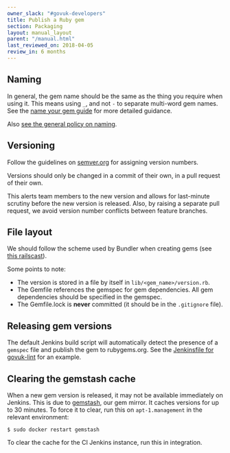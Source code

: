 ```yaml
---
owner_slack: "#govuk-developers"
title: Publish a Ruby gem
section: Packaging
layout: manual_layout
parent: "/manual.html"
last_reviewed_on: 2018-04-05
review_in: 6 months
---
```


## Naming

In general, the gem name should be the same as the thing you require when using
it. This means using `_`, and not `-` to separate multi-word gem names.  See the
[name your gem guide](http://guides.rubygems.org/name-your-gem/) for more detailed
guidance.

Also [see the general policy on naming](/manual/naming.html#naming-gems).

## Versioning

Follow the guidelines on [semver.org](http://semver.org/) for assigning version
numbers.

Versions should only be changed in a commit of their own, in a pull request of
their own.

This alerts team members to the new version and allows for last-minute scrutiny
before the new version is released. Also, by raising a separate pull request,
we avoid version number conflicts between feature branches.

## File layout

We should follow the scheme used by Bundler when creating gems (see [this
railscast](http://railscasts.com/episodes/245-new-gem-with-bundler?view=asciicast)).

Some points to note:

* The version is stored in a file by itself in `lib/<gem_name>/version.rb`.
* The Gemfile references the gemspec for gem dependencies.  All gem
  dependencies should be specified in the gemspec.
* The Gemfile.lock is **never** committed (it should be in the `.gitignore`
  file).

## Releasing gem versions

The default Jenkins build script will automatically detect the presence of a
`gemspec` file and publish the gem to rubygems.org. See the
[Jenkinsfile for govuk-lint](https://github.com/alphagov/govuk-lint/blob/master/Jenkinsfile)
for an example.

## Clearing the gemstash cache

When a new gem version is released, it may not be available immediately on Jenkins.
This is due to [gemstash][], our gem mirror. It caches versions for up to 30
minutes. To force it to clear, run this on `apt-1.management` in the relevant
environment:

    $ sudo docker restart gemstash

To clear the cache for the CI Jenkins instance, run this in integration.

[gemstash]: https://github.com/bundler/gemstash/
